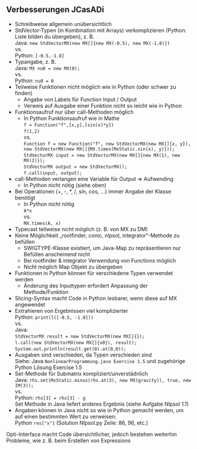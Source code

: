 ## Verbesserungen JCasADi

- Schreibweise allgemein unübersichtlich
- StdVector-Typen (in Kombination mit Arrays) verkomplizieren (Python: Liste bilden du übergeben), z. B.\
  Java:
  ``new StdVectorMX(new MX[]{new MX(-0.5), new MX(-1.8)})``\
  vs. \
  Python: 
  ``[-0.5,-1.8]``
- Typangabe, z. B.\
  Java: 
  ``MX nu0 = new MX(0);``\
  vs.\
  Python: 
  ``nu0 = 0``
- Teilweise Funktionen nicht möglich wie in Python (oder schwer zu finden)
  - Angabe von Labels für Function Input / Output
  - Verweis auf Ausgabe einer Funktion nicht so leicht wie in Python
- Funktionsaufruf nur über call-Methoden möglich 
  - In Python Funktionsaufruf wie in Mathe\
    ``f = Function("f",[x,y],[sin(x)*y])``\
    ``f(1,2)``\
    vs.\
    ``Function f = new Function("f", new StdVectorMX(new MX[]{x, y}), new StdVectorMX(new MX[]{MX.times(MxStatic.sin(x), y)}));``\
    ``StdVectorMX input = new StdVectorMX(new MX[]{new MX(1), new MX(2)});``\
    ``StdVectorMX output = new StdVectorMX();``\
    ``f.call(input, output);``
- call-Methoden verlangen eine Variable für Output => Aufwending
  - In Python nicht nötig (siehe oben)
- Bei Operationen (+, -, *, /, sin, cos, …) immer Angabe der Klasse benötigt
  - In Python nicht nötig\
    ``A*x``\
    vs.\
    ``MX.times(A, x)``
- Typecast teilweise nicht möglich (z. B. von MX zu DM)
- Keine Möglichkeit „rootfinder, conic, nlpsol, integrator“-Methode zu befüllen
  - SWIGTYPE-Klasse existiert, um Java-Map zu repräsentieren nur Befüllen anscheinend nicht
  - Bei rootfinder & integrator Verwendung von Functions möglich
  - Nicht möglich Map Objekt zu übergeben
- Funktionen in Python können für verschiedene Typen verwendet werden
  - Änderung des Inputtypen erfordert Anpassung der Methode/Funktion
- Slicing-Syntax macht Code in Python lesbarer, wenn diese auf MX angewendet
- Extrahieren von Ergebnissen viel komplizierter\
  Python: ``print(l([-0.5, -1.8]))``\
  vs.\
  Java:\
  ``StdVectorMX result = new StdVectorMX(new MX[]{});``\
  ``l.call(new StdVectorMX(new MX[]{x0}), result);``\
  ``System.out.println(result.get(0).at(0,0));``
- Ausgaben sind verschieden, da Typen verschieden sind\
  Siehe: Java ```NonlinearProgramming.java Exercise 1.5``` und zugehörige Python Lösung Exercise 1.5
- Set-Methode für Submatrix kompliziert/unverstädnlich\
  Java: ``rhs.set(MxStatic.minus(rhs.at(3), new MX(gravity)), true, new IM(3));``\
  vs.\
  Python: ``rhs[3] = rhs[3] - g``\
  Set Methode in Java liefert anderes Ergebnis (siehe Aufgabe Nlpsol 1.1)
- Angaben können in Java nicht so wie in Python gemacht werden, um auf einen bestimmten Wert zu verweisen:\
  Python ``res["x"]`` (Solution Nlpsol.py Zeile: 86, 96, etc.)

Opti-Interface macht Code übersichtlicher, jedoch bestehen weiterhin Probleme, wie z. B. beim Erstellen von Expressions